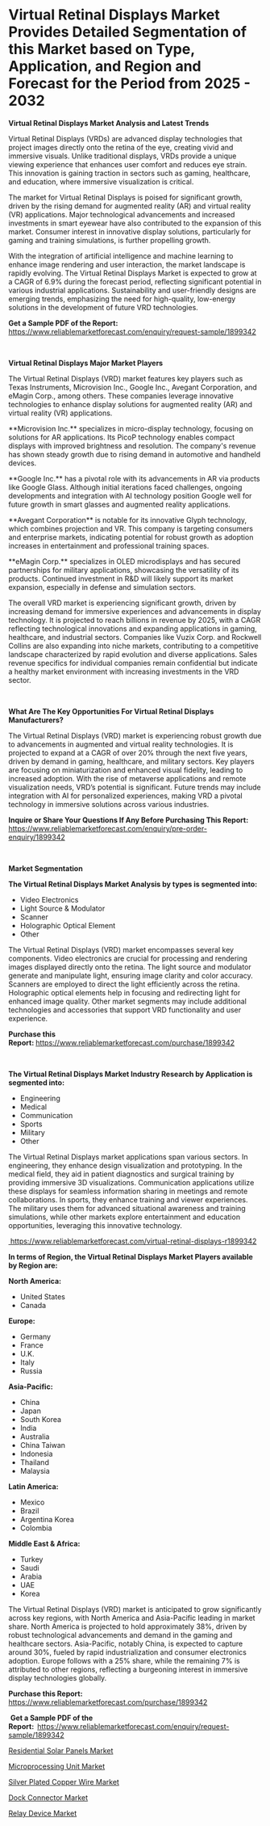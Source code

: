 <p><h1>Virtual Retinal Displays Market Provides Detailed Segmentation of this Market based on Type, Application, and Region and Forecast for the Period from 2025 - 2032</h1></p><p><strong>Virtual Retinal Displays Market Analysis and Latest Trends</strong></p>
<p><p>Virtual Retinal Displays (VRDs) are advanced display technologies that project images directly onto the retina of the eye, creating vivid and immersive visuals. Unlike traditional displays, VRDs provide a unique viewing experience that enhances user comfort and reduces eye strain. This innovation is gaining traction in sectors such as gaming, healthcare, and education, where immersive visualization is critical.</p><p>The market for Virtual Retinal Displays is poised for significant growth, driven by the rising demand for augmented reality (AR) and virtual reality (VR) applications. Major technological advancements and increased investments in smart eyewear have also contributed to the expansion of this market. Consumer interest in innovative display solutions, particularly for gaming and training simulations, is further propelling growth.</p><p>With the integration of artificial intelligence and machine learning to enhance image rendering and user interaction, the market landscape is rapidly evolving. The Virtual Retinal Displays Market is expected to grow at a CAGR of 6.9% during the forecast period, reflecting significant potential in various industrial applications. Sustainability and user-friendly designs are emerging trends, emphasizing the need for high-quality, low-energy solutions in the development of future VRD technologies.</p></p>
<p><strong>Get a Sample PDF of the Report:&nbsp;</strong> <a href="https://www.reliablemarketforecast.com/enquiry/request-sample/1899342?utm_campaign=1900&utm_medium=2&utm_source=Github&utm_content=ia&utm_term=06042025&utm_id=virtual-retinal-displays">https://www.reliablemarketforecast.com/enquiry/request-sample/1899342</a></p>
<p>&nbsp;</p>
<p><strong>Virtual Retinal Displays Major Market Players</strong></p>
<p><p>The Virtual Retinal Displays (VRD) market features key players such as Texas Instruments, Microvision Inc., Google Inc., Avegant Corporation, and eMagin Corp., among others. These companies leverage innovative technologies to enhance display solutions for augmented reality (AR) and virtual reality (VR) applications.</p><p>**Microvision Inc.** specializes in micro-display technology, focusing on solutions for AR applications. Its PicoP technology enables compact displays with improved brightness and resolution. The company's revenue has shown steady growth due to rising demand in automotive and handheld devices.</p><p>**Google Inc.** has a pivotal role with its advancements in AR via products like Google Glass. Although initial iterations faced challenges, ongoing developments and integration with AI technology position Google well for future growth in smart glasses and augmented reality applications.</p><p>**Avegant Corporation** is notable for its innovative Glyph technology, which combines projection and VR. This company is targeting consumers and enterprise markets, indicating potential for robust growth as adoption increases in entertainment and professional training spaces.</p><p>**eMagin Corp.** specializes in OLED microdisplays and has secured partnerships for military applications, showcasing the versatility of its products. Continued investment in R&D will likely support its market expansion, especially in defense and simulation sectors.</p><p>The overall VRD market is experiencing significant growth, driven by increasing demand for immersive experiences and advancements in display technology. It is projected to reach billions in revenue by 2025, with a CAGR reflecting technological innovations and expanding applications in gaming, healthcare, and industrial sectors. Companies like Vuzix Corp. and Rockwell Collins are also expanding into niche markets, contributing to a competitive landscape characterized by rapid evolution and diverse applications. Sales revenue specifics for individual companies remain confidential but indicate a healthy market environment with increasing investments in the VRD sector.</p></p>
<p>&nbsp;</p>
<p><strong>What Are The Key Opportunities For Virtual Retinal Displays Manufacturers?</strong></p>
<p><p>The Virtual Retinal Displays (VRD) market is experiencing robust growth due to advancements in augmented and virtual reality technologies. It is projected to expand at a CAGR of over 20% through the next five years, driven by demand in gaming, healthcare, and military sectors. Key players are focusing on miniaturization and enhanced visual fidelity, leading to increased adoption. With the rise of metaverse applications and remote visualization needs, VRD’s potential is significant. Future trends may include integration with AI for personalized experiences, making VRD a pivotal technology in immersive solutions across various industries.</p></p>
<p><strong>Inquire or Share Your Questions If Any Before Purchasing This Report:</strong> <a href="https://www.reliablemarketforecast.com/enquiry/pre-order-enquiry/1899342?utm_campaign=1900&utm_medium=2&utm_source=Github&utm_content=ia&utm_term=06042025&utm_id=virtual-retinal-displays">https://www.reliablemarketforecast.com/enquiry/pre-order-enquiry/1899342</a></p>
<p>&nbsp;</p>
<p><strong>Market Segmentation</strong></p>
<p><strong>The Virtual Retinal Displays Market Analysis by types is segmented into:</strong></p>
<p><ul><li>Video Electronics</li><li>Light Source & Modulator</li><li>Scanner</li><li>Holographic Optical Element</li><li>Other</li></ul></p>
<p><p>The Virtual Retinal Displays (VRD) market encompasses several key components. Video electronics are crucial for processing and rendering images displayed directly onto the retina. The light source and modulator generate and manipulate light, ensuring image clarity and color accuracy. Scanners are employed to direct the light efficiently across the retina. Holographic optical elements help in focusing and redirecting light for enhanced image quality. Other market segments may include additional technologies and accessories that support VRD functionality and user experience.</p></p>
<p><strong>Purchase this Report:&nbsp;</strong><a href="https://www.reliablemarketforecast.com/purchase/1899342?utm_campaign=1900&utm_medium=2&utm_source=Github&utm_content=ia&utm_term=06042025&utm_id=virtual-retinal-displays">https://www.reliablemarketforecast.com/purchase/1899342</a></p>
<p>&nbsp;</p>
<p><strong>The Virtual Retinal Displays Market Industry Research by Application is segmented into:</strong></p>
<p><ul><li>Engineering</li><li>Medical</li><li>Communication</li><li>Sports</li><li>Military</li><li>Other</li></ul></p>
<p><p>The Virtual Retinal Displays market applications span various sectors. In engineering, they enhance design visualization and prototyping. In the medical field, they aid in patient diagnostics and surgical training by providing immersive 3D visualizations. Communication applications utilize these displays for seamless information sharing in meetings and remote collaborations. In sports, they enhance training and viewer experiences. The military uses them for advanced situational awareness and training simulations, while other markets explore entertainment and education opportunities, leveraging this innovative technology.</p></p>
<p><a href="https://www.reliablemarketforecast.com/virtual-retinal-displays-r1899342?utm_campaign=1900&utm_medium=2&utm_source=Github&utm_content=ia&utm_term=06042025&utm_id=virtual-retinal-displays">&nbsp;https://www.reliablemarketforecast.com/virtual-retinal-displays-r1899342</a></p>
<p><strong>In terms of Region, the Virtual Retinal Displays Market Players available by Region are:</strong></p>
<p>
    <p> <strong> North America: </strong>
        <ul>
            <li>United States</li>
            <li>Canada</li>
        </ul>
        </p> 
    <p> <strong> Europe: </strong>
        <ul>
            <li>Germany</li>
            <li>France</li>
            <li>U.K.</li>
            <li>Italy</li>
            <li>Russia</li>
        </ul>
        </p> 
    <p> <strong> Asia-Pacific: </strong>
        <ul>
            <li>China</li>
            <li>Japan</li>
            <li>South Korea</li>
            <li>India</li>
            <li>Australia</li>
            <li>China Taiwan</li>
            <li>Indonesia</li>
            <li>Thailand</li>
            <li>Malaysia</li>
        </ul>
        </p> 
    <p> <strong> Latin America: </strong>
        <ul>
            <li>Mexico</li>
            <li>Brazil</li>
            <li>Argentina Korea</li>
            <li>Colombia</li>
        </ul>
        </p> 
    <p> <strong> Middle East & Africa: </strong>
        <ul>
            <li>Turkey</li>
            <li>Saudi</li>
            <li>Arabia</li>
            <li>UAE</li>
            <li>Korea</li>
        </ul>
    </p>
    </p>
<p><p>The Virtual Retinal Displays (VRD) market is anticipated to grow significantly across key regions, with North America and Asia-Pacific leading in market share. North America is projected to hold approximately 38%, driven by robust technological advancements and demand in the gaming and healthcare sectors. Asia-Pacific, notably China, is expected to capture around 30%, fueled by rapid industrialization and consumer electronics adoption. Europe follows with a 25% share, while the remaining 7% is attributed to other regions, reflecting a burgeoning interest in immersive display technologies globally.</p></p>
<p><strong>Purchase this Report: </strong><a href="https://www.reliablemarketforecast.com/purchase/1899342?utm_campaign=1900&utm_medium=2&utm_source=Github&utm_content=ia&utm_term=06042025&utm_id=virtual-retinal-displays">https://www.reliablemarketforecast.com/purchase/1899342</a></p>
<p>&nbsp;<strong>Get a Sample PDF of the Report:&nbsp;&nbsp;</strong><a href="https://www.reliablemarketforecast.com/enquiry/request-sample/1899342?utm_campaign=1900&utm_medium=2&utm_source=Github&utm_content=ia&utm_term=06042025&utm_id=virtual-retinal-displays">https://www.reliablemarketforecast.com/enquiry/request-sample/1899342</a></p>
<p><strong></strong></p>
<p><p><a href="https://github.com/phillpfantis/Market-Research-Report-List-1/blob/main/residential-solar-panels-market.md?utm_campaign=1900&utm_medium=2&utm_source=Github&utm_content=ia&utm_term=06042025&utm_id=virtual-retinal-displays">Residential Solar Panels Market</a></p><p><a href="https://github.com/stuwinawisa/Market-Research-Report-List-1/blob/main/microprocessing-unit-market.md?utm_campaign=1900&utm_medium=2&utm_source=Github&utm_content=ia&utm_term=06042025&utm_id=virtual-retinal-displays">Microprocessing Unit Market</a></p><p><a href="https://github.com/awwqamet/Market-Research-Report-List-1/blob/main/silver-plated-copper-wire-market.md?utm_campaign=1900&utm_medium=2&utm_source=Github&utm_content=ia&utm_term=06042025&utm_id=virtual-retinal-displays">Silver Plated Copper Wire Market</a></p><p><a href="https://github.com/marcayaminig/Market-Research-Report-List-1/blob/main/dock-connector-market.md?utm_campaign=1900&utm_medium=2&utm_source=Github&utm_content=ia&utm_term=06042025&utm_id=virtual-retinal-displays">Dock Connector Market</a></p><p><a href="https://github.com/chillwervenu/Market-Research-Report-List-1/blob/main/relay-device-market.md?utm_campaign=1900&utm_medium=2&utm_source=Github&utm_content=ia&utm_term=06042025&utm_id=virtual-retinal-displays">Relay Device Market</a></p></p>
